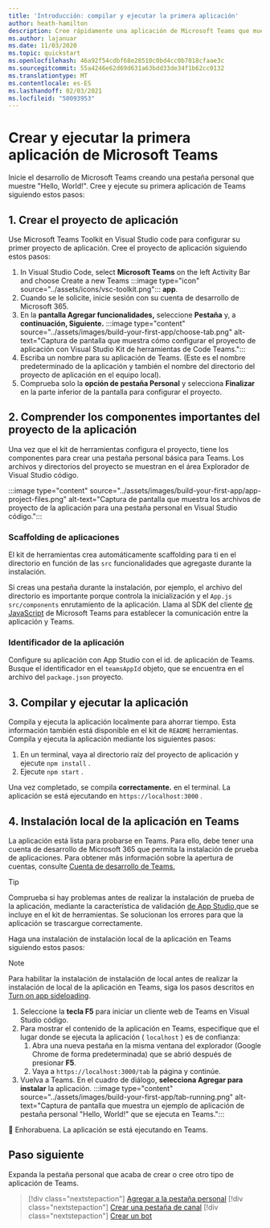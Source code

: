 ```yaml
---
title: 'Introducción: compilar y ejecutar la primera aplicación'
author: heath-hamilton
description: Cree rápidamente una aplicación de Microsoft Teams que muestre un mensaje de "Hola a todos". con Microsoft Teams Toolkit.
ms.author: lajanuar
ms.date: 11/03/2020
ms.topic: quickstart
ms.openlocfilehash: 46a92f54cdbf68e28510c0bd4cc0b7018cfaae3c
ms.sourcegitcommit: 55a4246e62d69d631a63bdd33de34f1b62cc0132
ms.translationtype: MT
ms.contentlocale: es-ES
ms.lasthandoff: 02/03/2021
ms.locfileid: "50093953"
---
```

# <a name="build-and-run-your-first-microsoft-teams-app"></a>Crear y ejecutar la primera aplicación de Microsoft Teams

Inicie el desarrollo de Microsoft Teams creando una pestaña personal que muestre "Hello, World!".
Cree y ejecute su primera aplicación de Teams siguiendo estos pasos:

## <a name="1-create-your-app-project"></a>1. Crear el proyecto de aplicación

Use Microsoft Teams Toolkit en Visual Studio code para configurar su primer proyecto de aplicación. Cree el proyecto de aplicación siguiendo estos pasos:

1. In Visual Studio Code, select **Microsoft Teams** on the left Activity Bar and choose Create a new Teams :::image type="icon" source="../assets/icons/vsc-toolkit.png"::: **app**.
1. Cuando se le solicite, inicie sesión con su cuenta de desarrollo de Microsoft 365.
1. En la **pantalla Agregar funcionalidades,** seleccione **Pestaña** y, a **continuación, Siguiente.**
:::image type="content" source="../assets/images/build-your-first-app/choose-tab.png" alt-text="Captura de pantalla que muestra cómo configurar el proyecto de aplicación con Visual Studio Kit de herramientas de Code Teams.":::
1. Escriba un nombre para su aplicación de Teams. (Este es el nombre predeterminado de la aplicación y también el nombre del directorio del proyecto de aplicación en el equipo local).
1. Comprueba solo la **opción de pestaña Personal** y selecciona **Finalizar** en la parte inferior de la pantalla para configurar el proyecto.

## <a name="2-understand-important-app-project-components"></a>2. Comprender los componentes importantes del proyecto de la aplicación

Una vez que el kit de herramientas configura el proyecto, tiene los componentes para crear una pestaña personal básica para Teams. Los archivos y directorios del proyecto se muestran en el área Explorador de Visual Studio código.

:::image type="content" source="../assets/images/build-your-first-app/app-project-files.png" alt-text="Captura de pantalla que muestra los archivos de proyecto de la aplicación para una pestaña personal en Visual Studio código.":::

### <a name="app-scaffolding"></a>Scaffolding de aplicaciones

El kit de herramientas crea automáticamente scaffolding para ti en el directorio en función de las `src` funcionalidades que agregaste durante la instalación.

Si creas una pestaña durante la instalación, por ejemplo, el archivo del directorio es importante porque controla la inicialización y el `App.js` `src/components` enrutamiento de la aplicación. Llama al SDK del cliente [de JavaScript](../tabs/how-to/using-teams-client-sdk.md) de Microsoft Teams para establecer la comunicación entre la aplicación y Teams.

### <a name="app-id"></a>Identificador de la aplicación

Configure su aplicación con App Studio con el id. de aplicación de Teams. Busque el identificador en el `teamsAppId` objeto, que se encuentra en el archivo del `package.json` proyecto.

## <a name="3-build-and-run-your-app"></a>3. Compilar y ejecutar la aplicación

Compila y ejecuta la aplicación localmente para ahorrar tiempo. Esta información también está disponible en el kit de `README` herramientas. Compila y ejecuta la aplicación mediante los siguientes pasos:

1. En un terminal, vaya al directorio raíz del proyecto de aplicación y ejecute `npm install` .
1. Ejecute `npm start` .

Una vez completado, se compila **correctamente.** en el terminal. La aplicación se está ejecutando en `https://localhost:3000` .

## <a name="4-sideload-your-app-in-teams"></a>4. Instalación local de la aplicación en Teams

La aplicación está lista para probarse en Teams. Para ello, debe tener una cuenta de desarrollo de Microsoft 365 que permita la instalación de prueba de aplicaciones. Para obtener más información sobre la apertura de cuentas, consulte [Cuenta de desarrollo de Teams.](../build-your-first-app/build-first-app-overview.md#set-up-your-development-account) 

> [!TIP]
> Comprueba si hay problemas antes de realizar la instalación de prueba de la aplicación, mediante la característica de validación [de App Studio,](../concepts/deploy-and-publish/appsource/prepare/submission-checklist.md#teams-app-validation-tool)que se incluye en el kit de herramientas. Se solucionan los errores para que la aplicación se trascargue correctamente.

Haga una instalación de instalación local de la aplicación en Teams siguiendo estos pasos:

> [!NOTE]
> Para habilitar la instalación de instalación de local antes de realizar la instalación de local de la aplicación en Teams, siga los pasos descritos en [Turn on app sideloading](../concepts/build-and-test/prepare-your-o365-tenant.md#enable-custom-teams-apps-and-turn-on-custom-app-uploading).

1. Seleccione la **tecla F5** para iniciar un cliente web de Teams en Visual Studio código.
1. Para mostrar el contenido de la aplicación en Teams, especifique que el lugar donde se ejecuta la aplicación ( `localhost` ) es de confianza:
   1. Abra una nueva pestaña en la misma ventana del explorador (Google Chrome de forma predeterminada) que se abrió después de presionar **F5**.
   1. Vaya a `https://localhost:3000/tab` la página y continúe.
1. Vuelva a Teams. En el cuadro de diálogo, **selecciona Agregar para instalar** la aplicación.
:::image type="content" source="../assets/images/build-your-first-app/tab-running.png" alt-text="Captura de pantalla que muestra un ejemplo de aplicación de pestaña personal &quot;Hello, World!&quot; que se ejecuta en Teams.":::

🎉 Enhorabuena. La aplicación se está ejecutando en Teams.

## <a name="next-step"></a>Paso siguiente

Expanda la pestaña personal que acaba de crear o cree otro tipo de aplicación de Teams.

> [!div class="nextstepaction"]
> [Agregar a la pestaña personal](../build-your-first-app/build-personal-tab.md)
> [!div class="nextstepaction"]
> [Crear una pestaña de canal](../build-your-first-app/build-channel-tab.md)
> [!div class="nextstepaction"]
> [Crear un bot](../build-your-first-app/build-bot.md)
